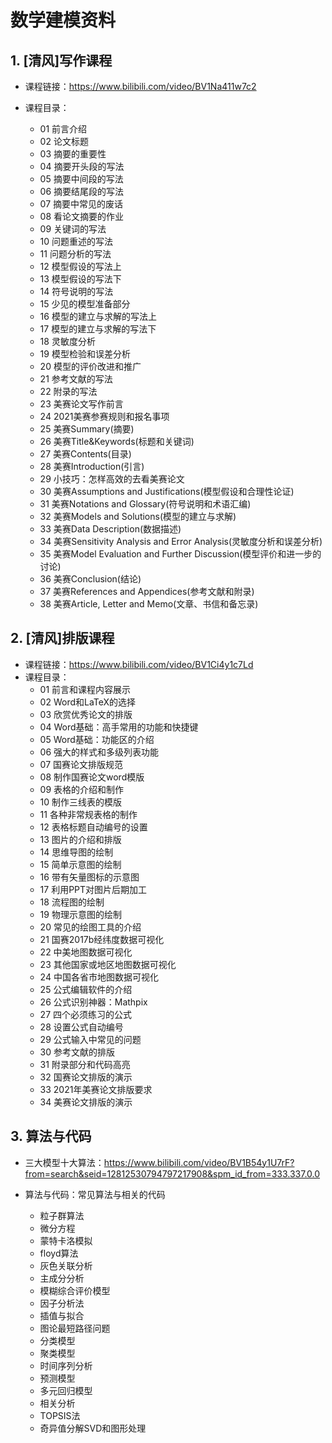 # 数学建模资料

## 1. [清风]写作课程

- 课程链接：https://www.bilibili.com/video/BV1Na411w7c2

- 课程目录：
  - 01 前言介绍
  - 02 论文标题
  - 03 摘要的重要性
  - 04 摘要开头段的写法
  - 05 摘要中间段的写法
  - 06 摘要结尾段的写法
  - 07 摘要中常见的废话
  - 08 看论文摘要的作业
  - 09 关键词的写法
  - 10 问题重述的写法
  - 11 问题分析的写法
  - 12 模型假设的写法上
  - 13 模型假设的写法下
  - 14 符号说明的写法
  - 15 少见的模型准备部分
  - 16 模型的建立与求解的写法上
  - 17 模型的建立与求解的写法下
  - 18 灵敏度分析
  - 19 模型检验和误差分析
  - 20 模型的评价改进和推广
  - 21 参考文献的写法
  - 22 附录的写法
  - 23 美赛论文写作前言
  - 24 2021美赛参赛规则和报名事项
  - 25 美赛Summary(摘要)
  - 26 美赛Title&Keywords(标题和关键词)
  - 27 美赛Contents(目录)
  - 28 美赛Introduction(引言)
  - 29 小技巧：怎样高效的去看美赛论文
  - 30 美赛Assumptions and Justifications(模型假设和合理性论证)
  - 31 美赛Notations and Glossary(符号说明和术语汇编)
  - 32 美赛Models and Solutions(模型的建立与求解)
  - 33 美赛Data Description(数据描述)
  - 34 美赛Sensitivity Analysis and Error Analysis(灵敏度分析和误差分析)
  - 35 美赛Model Evaluation and Further Discussion(模型评价和进一步的讨论)
  - 36 美赛Conclusion(结论)
  - 37 美赛References and Appendices(参考文献和附录)
  - 38 美赛Article, Letter and Memo(文章、书信和备忘录)

## 2. [清风]排版课程

- 课程链接：https://www.bilibili.com/video/BV1Ci4y1c7Ld
- 课程目录：
  - 01 前言和课程内容展示
  - 02 Word和LaTeX的选择
  - 03 欣赏优秀论文的排版
  - 04 Word基础：高手常用的功能和快捷键
  - 05 Word基础：功能区的介绍
  - 06 强大的样式和多级列表功能
  - 07 国赛论文排版规范
  - 08 制作国赛论文word模版
  - 09 表格的介绍和制作
  - 10 制作三线表的模版
  - 11 各种非常规表格的制作
  - 12 表格标题自动编号的设置
  - 13 图片的介绍和排版
  - 14 思维导图的绘制
  - 15 简单示意图的绘制
  - 16 带有矢量图标的示意图
  - 17 利用PPT对图片后期加工
  - 18 流程图的绘制
  - 19 物理示意图的绘制
  - 20 常见的绘图工具的介绍
  - 21 国赛2017b经纬度数据可视化
  - 22 中美地图数据可视化
  - 23 其他国家或地区地图数据可视化
  - 24 中国各省市地图数据可视化
  - 25 公式编辑软件的介绍
  - 26 公式识别神器：Mathpix
  - 27 四个必须练习的公式
  - 28 设置公式自动编号
  - 29 公式输入中常见的问题
  - 30 参考文献的排版
  - 31 附录部分和代码高亮
  - 32 国赛论文排版的演示
  - 33 2021年美赛论文排版要求
  - 34 美赛论文排版的演示

## 3. 算法与代码

- 三大模型十大算法：https://www.bilibili.com/video/BV1B54y1U7rF?from=search&seid=12812530794797217908&spm_id_from=333.337.0.0

- 算法与代码：常见算法与相关的代码 
  - 粒子群算法
  - 微分方程
  - 蒙特卡洛模拟
  - floyd算法
  - 灰色关联分析
  - 主成分分析
  - 模糊综合评价模型
  - 因子分析法
  - 插值与拟合
  - 图论最短路径问题
  - 分类模型
  - 聚类模型
  - 时间序列分析
  - 预测模型
  - 多元回归模型
  - 相关分析
  - TOPSIS法
  - 奇异值分解SVD和图形处理